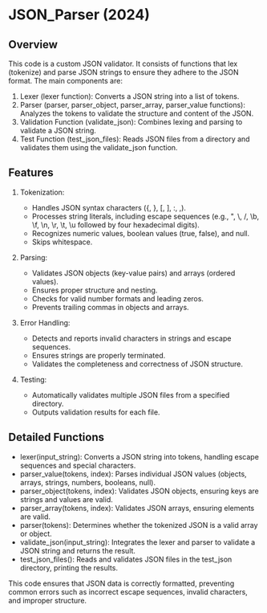 # JSON_Parser (2024)
## Overview

This code is a custom JSON validator. It consists of functions that lex (tokenize) and parse JSON strings to ensure they adhere to the JSON format. The main components are:

1. Lexer (lexer function): Converts a JSON string into a list of tokens.
2. Parser (parser, parser_object, parser_array, parser_value functions): Analyzes the tokens to validate the structure and content of the JSON.
3. Validation Function (validate_json): Combines lexing and parsing to validate a JSON string.
4. Test Function (test_json_files): Reads JSON files from a directory and validates them using the validate_json function.

## Features

1. Tokenization:
   - Handles JSON syntax characters ({, }, [, ], :, ,).
   - Processes string literals, including escape sequences (e.g., \", \\, \/, \b, \f, \n, \r, \t, \u followed by four hexadecimal digits).
   - Recognizes numeric values, boolean values (true, false), and null.
   - Skips whitespace.

2. Parsing:
   - Validates JSON objects (key-value pairs) and arrays (ordered values).
   - Ensures proper structure and nesting.
   - Checks for valid number formats and leading zeros.
   - Prevents trailing commas in objects and arrays.

3. Error Handling:
   - Detects and reports invalid characters in strings and escape sequences.
   - Ensures strings are properly terminated.
   - Validates the completeness and correctness of JSON structure.

4. Testing:
   - Automatically validates multiple JSON files from a specified directory.
   - Outputs validation results for each file.

## Detailed Functions

- lexer(input_string): Converts a JSON string into tokens, handling escape sequences and special characters.
- parser_value(tokens, index): Parses individual JSON values (objects, arrays, strings, numbers, booleans, null).
- parser_object(tokens, index): Validates JSON objects, ensuring keys are strings and values are valid.
- parser_array(tokens, index): Validates JSON arrays, ensuring elements are valid.
- parser(tokens): Determines whether the tokenized JSON is a valid array or object.
- validate_json(input_string): Integrates the lexer and parser to validate a JSON string and returns the result.
- test_json_files(): Reads and validates JSON files in the test_json directory, printing the results.

This code ensures that JSON data is correctly formatted, preventing common errors such as incorrect escape sequences, invalid characters, and improper structure.
